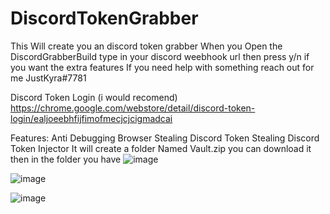 # DiscordTokenGrabber
This Will create you an discord token grabber 
When you Open the DiscordGrabberBuild type in your discord weebhook url
then press y/n if you want the extra features 
If you need help with something reach out for me JustKyra#7781

Discord Token Login (i would recomend)
https://chrome.google.com/webstore/detail/discord-token-login/ealjoeebhfijfimofmecjcjcigmadcai

Features:
Anti Debugging
Browser Stealing
Discord Token Stealing
Discord Token Injector
It will create a folder Named Vault.zip you can download it then 
in the folder you have 
![image](https://user-images.githubusercontent.com/83514902/230091600-b47918f6-7d95-4caf-b6e4-bf5bcf48edba.png)

![image](https://user-images.githubusercontent.com/83514902/230090924-ca1ce111-5799-43fa-ab4a-4ed5b4d4215e.png)

![image](https://user-images.githubusercontent.com/83514902/230091161-c79f8318-f59a-44e3-8471-273aa7f894a2.png)

